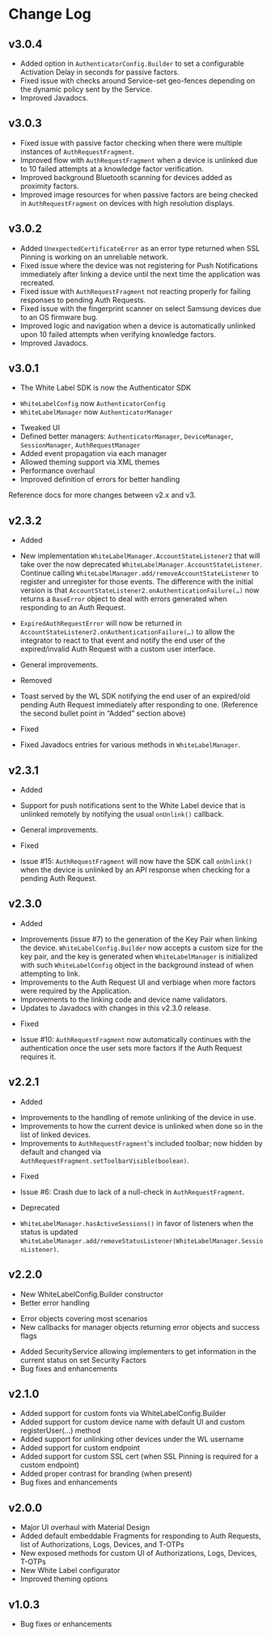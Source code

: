 Change Log
==========

v3.0.4
------

* Added option in `AuthenticatorConfig.Builder` to set a configurable Activation Delay in seconds for passive factors.
* Fixed issue with checks around Service-set geo-fences depending on the dynamic policy sent by the Service.
* Improved Javadocs.

v3.0.3
------

* Fixed issue with passive factor checking when there were multiple instances of `AuthRequestFragment`.
* Improved flow with `AuthRequestFragment` when a device is unlinked due to 10 failed attempts at a knowledge factor verification.
* Improved background Bluetooth scanning for devices added as proximity factors.
* Improved image resources for when passive factors are being checked in `AuthRequestFragment` on devices with high resolution displays.

v3.0.2
------

* Added `UnexpectedCertificateError` as an error type returned when SSL Pinning is working on an unreliable network.
* Fixed issue where the device was not registering for Push Notifications immediately after linking a device until the next time the application was recreated.
* Fixed issue with `AuthRequestFragment` not reacting properly for failing responses to pending Auth Requests.
* Fixed issue with the fingerprint scanner on select Samsung devices due to an OS firmware bug.
* Improved logic and navigation when a device is automatically unlinked upon 10 failed attempts when verifying knowledge factors.
* Improved Javadocs.

v3.0.1
------

* The White Label SDK is now the Authenticator SDK
 - `WhiteLabelConfig` now `AuthenticatorConfig`
 - `WhiteLabelManager` now `AuthenticatorManager`
* Tweaked UI
* Defined better managers: `AuthenticatorManager`, `DeviceManager`, `SessionManager`, `AuthRequestManager`
* Added event propagation via each manager
* Allowed theming support via XML themes
* Performance overhaul
* Improved definition of errors for better handling

Reference docs for more changes between v2.x and v3.

v2.3.2
------
* Added
 * New implementation `WhiteLabelManager.AccountStateListener2` that will take over the now deprecated `WhiteLabelManager.AccountStateListener`. Continue calling `WhiteLabelManager.add/removeAccountStateListener` to register and unregister for those events. The difference with the initial version is that `AccountStateListener2.onAuthenticationFailure(…)` now returns a `BaseError` object to deal with errors generated when responding to an Auth Request.
 * `ExpiredAuthRequestError` will now be returned in `AccountStateListener2.onAuthenticationFailure(…)` to allow the integrator to react to that event and notify the end user of the expired/invalid Auth Request with a custom user interface.
 * General improvements.

* Removed
 * Toast served by the WL SDK notifying the end user of an expired/old pending Auth Request immediately after responding to one. (Reference the second bullet point in “Added” section above)

* Fixed
 * Fixed Javadocs entries for various methods in `WhiteLabelManager`.

v2.3.1
------
* Added
 * Support for push notifications sent to the White Label device that is unlinked remotely by notifying the usual `onUnlink()` callback.
 * General improvements.

* Fixed
 * Issue #15: `AuthRequestFragment` will now have the SDK call `onUnlink()` when the device is unlinked by an API response when checking for a pending Auth Request.

v2.3.0
------

* Added
 - Improvements (issue #7) to the generation of the Key Pair when linking the device. `WhiteLabelConfig.Builder` now accepts a custom size for the key pair, and the key is generated when `WhiteLabelManager` is initialized with such `WhiteLabelConfig` object in the background instead of when attempting to link.
 - Improvements to the Auth Request UI and verbiage when more factors were required by the Application.
 - Improvements to the linking code and device name validators.
 - Updates to Javadocs with changes in this v2.3.0 release.

* Fixed
 - Issue #10: `AuthRequestFragment` now automatically continues with the authentication once the user sets more factors if the Auth Request requires it.

v2.2.1
------

* Added
 - Improvements to the handling of remote unlinking of the device in use.
 - Improvements to how the current device is unlinked when done so in the list of linked devices.
 - Improvements to `AuthRequestFragment`'s included toolbar; now hidden by default and changed via `AuthRequestFragment.setToolbarVisible(boolean)`.

* Fixed
 - Issue #6: Crash due to lack of a null-check in `AuthRequestFragment`.

* Deprecated
 - `WhiteLabelManager.hasActiveSessions()` in favor of listeners when the status is updated `WhiteLabelManager.add/removeStatusListener(WhiteLabelManager.SessionListener)`.

v2.2.0
------

* New WhiteLabelConfig.Builder constructor
* Better error handling
 - Error objects covering most scenarios
 - New callbacks for manager objects returning error objects and success flags
* Added SecurityService allowing implementers to get information in the current status on set Security Factors
* Bug fixes and enhancements

v2.1.0
------

* Added support for custom fonts via WhiteLabelConfig.Builder
* Added support for custom device name with default UI and custom registerUser(...) method
* Added support for unlinking other devices under the WL username
* Added support for custom endpoint
* Added support for custom SSL cert (when SSL Pinning is required for a custom endpoint)
* Added proper contrast for branding (when present)
* Bug fixes and enhancements

v2.0.0
------

* Major UI overhaul with Material Design
* Added default embeddable Fragments for responding to Auth Requests, list of Authorizations, Logs, Devices, and T-OTPs
* New exposed methods for custom UI of Authorizations, Logs, Devices, T-OTPs
* New White Label configurator
* Improved theming options

v1.0.3
------

* Bug fixes or enhancements
